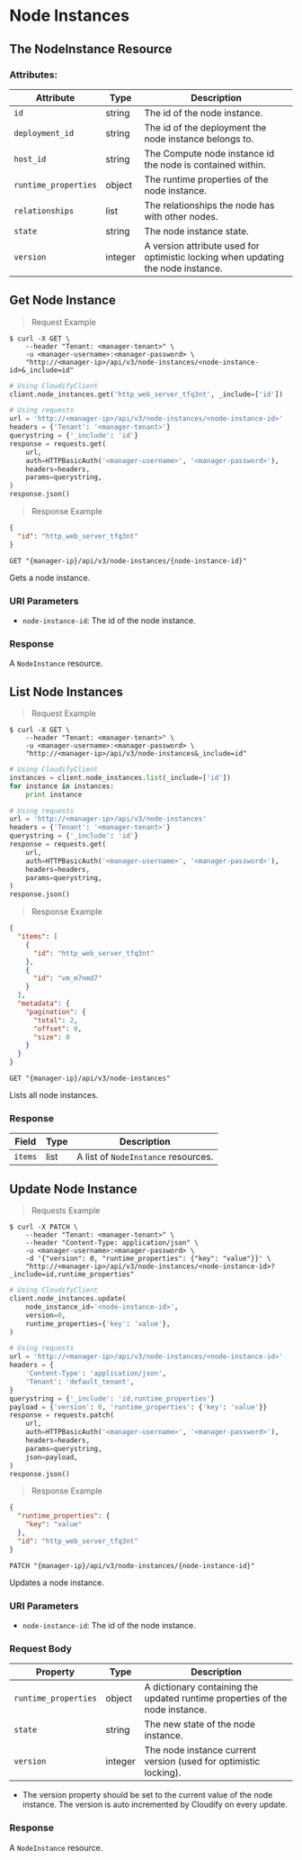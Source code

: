 # Node Instances

## The NodeInstance Resource

### Attributes:

Attribute | Type | Description
--------- | ------- | -------
`id` | string | The id of the node instance.
`deployment_id` | string | The id of the deployment the node instance belongs to.
`host_id` | string | The Compute node instance id the node is contained within.
`runtime_properties` | object | The runtime properties of the node instance.
`relationships` | list | The relationships the node has with other nodes.
`state` | string | The node instance state.
`version` | integer | A version attribute used for optimistic locking when updating the node instance.


## Get Node Instance

> Request Example

```shell
$ curl -X GET \
    --header "Tenant: <manager-tenant>" \
    -u <manager-username>:<manager-password> \
    "http://<manager-ip>/api/v3/node-instances/<node-instance-id>&_include=id"
```

```python
# Using CloudifyClient
client.node_instances.get('http_web_server_tfq3nt', _include=['id'])

# Using requests
url = 'http://<manager-ip>/api/v3/node-instances/<node-instance-id>'
headers = {'Tenant': '<manager-tenant>'}
querystring = {'_include': 'id'}
response = requests.get(
    url,
    auth=HTTPBasicAuth('<manager-username>', '<manager-password>'),
    headers=headers,
    params=querystring,
)
response.json()
```

> Response Example

```json
{
  "id": "http_web_server_tfq3nt"
}
```

`GET "{manager-ip}/api/v3/node-instances/{node-instance-id}"`

Gets a node instance.

### URI Parameters
* `node-instance-id`: The id of the node instance.

### Response
A `NodeInstance` resource.


## List Node Instances

> Request Example

```shell
$ curl -X GET \
    --header "Tenant: <manager-tenant>" \
    -u <manager-username>:<manager-password> \
    "http://<manager-ip>/api/v3/node-instances&_include=id"
```

```python
# Using CloudifyClient
instances = client.node_instances.list(_include=['id'])
for instance in instances:
    print instance

# Using requests
url = 'http://<manager-ip>/api/v3/node-instances'
headers = {'Tenant': '<manager-tenant>'}
querystring = {'_include': 'id'}
response = requests.get(
    url,
    auth=HTTPBasicAuth('<manager-username>', '<manager-password>'),
    headers=headers,
    params=querystring,
)
response.json()
```

> Response Example

```json
{
  "items": [
    {
      "id": "http_web_server_tfq3nt"
    },
    {
      "id": "vm_m7nmd7"
    }
  ],
  "metadata": {
    "pagination": {
      "total": 2,
      "offset": 0,
      "size": 0
    }
  }
}
```

`GET "{manager-ip}/api/v3/node-instances"`

Lists all node instances.

### Response

Field | Type | Description
--------- | ------- | -------
`items` | list | A list of `NodeInstance` resources.


## Update Node Instance

> Requests Example

```shell
$ curl -X PATCH \
    --header "Tenant: <manager-tenant>" \
    --header "Content-Type: application/json" \
    -u <manager-username>:<manager-password> \
    -d '{"version": 0, "runtime_properties": {"key": "value"}}' \
    "http://<manager-ip>/api/v3/node-instances/<node-instance-id>?_include=id,runtime_properties"
```

```python
# Using CloudifyClient
client.node_instances.update(
    node_instance_id='<node-instance-id>',
    version=0,
    runtime_properties={'key': 'value'},
)

# Using requests
url = 'http://<manager-ip>/api/v3/node-instances/<node-instance-id>'
headers = {
    'Content-Type': 'application/json',
    'Tenant': 'default_tenant',
}
querystring = {'_include': 'id,runtime_properties'}
payload = {'version': 0, 'runtime_properties': {'key': 'value'}}
response = requests.patch(
    url,
    auth=HTTPBasicAuth('<manager-username>', '<manager-password>'),
    headers=headers,
    params=querystring,
    json=payload,
)
response.json()
```

> Response Example

```json
{
  "runtime_properties": {
    "key": "value"
  },
  "id": "http_web_server_tfq3nt"
}
```

`PATCH "{manager-ip}/api/v3/node-instances/{node-instance-id}"`

Updates a node instance.

### URI Parameters
* `node-instance-id`: The id of the node instance.


### Request Body
Property | Type | Description
--------- | ------- | -----------
`runtime_properties` | object | A dictionary containing the updated runtime properties of the node instance.
`state` | string | The new state of the node instance.
`version` | integer | The node instance current version (used for optimistic locking).

* The version property should be set to the current value of the node instance. The version is auto incremented by Cloudify on every update.

### Response
A `NodeInstance` resource.
